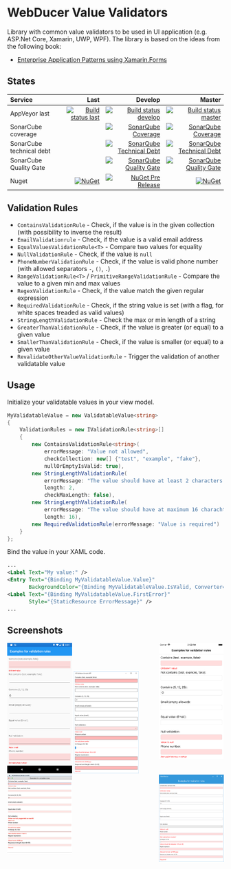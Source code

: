 # WebDucer Value Validators

Library with common value validators to be used in UI application (e.g. ASP.Net Core, Xamarin, UWP, WPF). The library is based on the ideas from the following book:

- [Enterprise Application Patterns using Xamarin.Forms](https://docs.microsoft.com/en-us/xamarin/xamarin-forms/enterprise-application-patterns/)

## States

| Service | Last | Develop | Master |
| :------ | ---: | ------: | -----: |
| AppVeyor last | [![Build status last](https://ci.appveyor.com/api/projects/status/of68gs43ggd5gyfs?svg=true)](https://ci.appveyor.com/project/WebDucer/wd-valuevalidators) | [![Build status develop](https://ci.appveyor.com/api/projects/status/of68gs43ggd5gyfs/branch/develop?svg=true)](https://ci.appveyor.com/project/WebDucer/wd-valuevalidators/branch/develop) | [![Build status master](https://ci.appveyor.com/api/projects/status/of68gs43ggd5gyfs/branch/master?svg=true)](https://ci.appveyor.com/project/WebDucer/wd-valuevalidators/branch/master)
| SonarCube coverage | | [![SonarQube Coverage](https://sonarcloud.io/api/project_badges/measure?branch=develop&project=WD.ValueValidators&metric=coverage)](https://sonarcloud.io/dashboard?branch=develop&id=WD.ValueValidators) | [![SonarQube Coverage](https://sonarcloud.io/api/project_badges/measure?project=WD.ValueValidators&metric=coverage)](https://sonarcloud.io/dashboard?id=WD.ValueValidators) |
| SonarCube technical debt | | [![SonarQube Technical Debt](https://sonarcloud.io/api/project_badges/measure?branch=develop&project=WD.ValueValidators&metric=sqale_index)](https://sonarcloud.io/dashboard?branch=develop&id=WD.ValueValidators) | [![SonarQube Technical Debt](https://sonarcloud.io/api/project_badges/measure?project=WD.ValueValidators&metric=sqale_index)](https://sonarcloud.io/dashboard?id=WD.ValueValidators) |
| SonarCube Quality Gate | | [![SonarQube Quality Gate](https://sonarcloud.io/api/project_badges/measure?branch=develop&project=WD.ValueValidators&metric=alert_status)](https://sonarcloud.io/dashboard?branch=develop&id=WD.ValueValidators) | [![SonarQube Quality Gate](https://sonarcloud.io/api/project_badges/measure?project=WD.ValueValidators&metric=alert_status)](https://sonarcloud.io/dashboard?id=WD.ValueValidators) |
| Nuget |  [![NuGet](https://img.shields.io/nuget/dt/WD.ValueValidators.svg)](https://www.nuget.org/packages/WD.ValueValidators) | [![NuGet Pre Release](https://img.shields.io/nuget/vpre/WD.ValueValidators.svg)](https://www.nuget.org/packages/WD.ValueValidators) | [![NuGet](https://img.shields.io/nuget/v/WD.ValueValidators.svg)](https://www.nuget.org/packages/WD.ValueValidators) |

## Validation Rules

- `ContainsValidationRule` - Check, if the value is in the given collection (with possibility to inverse the result)
- `EmailValidationrule` - Check, if the value is a valid email address
- `EqualValuesValidationRule<T>` - Compare two values for equality
- `NullValidationRule` - Check, if the value is `null`
- `PhoneNumberValidationRule` - Check, if the value is valid phone number (with allowed separators `-`, `()`, `.`)
- `RangeValidationRule<T>` / `PrimitiveRangeValidationRule` - Compare the value to a given min and max values
- `RegexValidationRule` - Check, if the value match the given regular expression
- `RequiredValidationRule` - Check, if the string value is set (with a flag, for white spaces treaded as valid values)
- `StringLengthValidationRule` - Check the max or min length of a string
- `GreaterThanValidationRule` - Check, if the value is greater (or equal) to a given value
- `SmallerThanValidationRule` - Check, if the value is smaller (or equal) to a given value
- `RevalidateOtherValueValidationRule` - Trigger the validation of another validatable value

## Usage

Initialize your validatable values in your view model.

```csharp
MyValidatableValue = new ValidatableValue<string>
{
    ValidationRules = new IValidationRule<string>[]
    {
        new ContainsValidationRule<string>(
            errorMessage: "Value not allowed",
            checkCollection: new[] {"test", "example", "fake"},
            nullOrEmptyIsValid: true),
        new StringLengthValidationRule(
            errorMessage: "The value should have at least 2 characters
            length: 2,
            checkMaxLength: false),
        new StringLengthValidationRule(
            errorMessage: "The value should have at maximum 16 charachters",
            length: 16),
        new RequiredValidationRule(errorMessage: "Value is required")
    }
};
```

Bind the value in your XAML code.

```xml
...
<Label Text="My value:" />
<Entry Text="{Binding MyValidatableValue.Value}"
       BackgroundColor="{Binding MyValidatableValue.IsValid, Converter={StaticResource ValidationColorConverter}}"/>
<Label Text="{Binding MyValidatableValue.FirstError}"
       Style="{StaticResource ErrorMessage}" />
...
```

## Screenshots

<img title="Android screenshot" alt="Android screenshot" src="docs/img/ScreenshotAndroid.png" style="max-width:30%;min-width:150px;"/>
<img title="iOS screenshot" alt="iOS screenshot"  src="docs/img/ScreenshotIos.png" style="max-width:30%;min-width:150px;float:right;"/>

<img title="UWP screenshot" alt="UWP screenshot" src="docs/img/ScreenshotUWP.png" style="max-width:30%;min-width:150px;"/>
<img title="WPF screenshot" alt="WPF screenshot"  src="docs/img/ScreenshotWPF.png" style="max-width:30%;min-width:150px;float:right;"/>

<img title="macOS screenshot" alt="macOS screenshot" src="docs/img/ScreenshotMacOs.png" style="max-width:30%;min-width:150px;"/>
